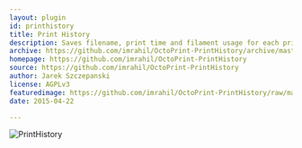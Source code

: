```yaml
---
layout: plugin
id: printhistory
title: Print History
description: Saves filename, print time and filament usage for each print
archive: https://github.com/imrahil/OctoPrint-PrintHistory/archive/master.zip
homepage: https://github.com/imrahil/OctoPrint-PrintHistory
source: https://github.com/imrahil/OctoPrint-PrintHistory
author: Jarek Szczepanski
license: AGPLv3
featuredimage: https://github.com/imrahil/OctoPrint-PrintHistory/raw/master/printhistory.png?raw=true
date: 2015-04-22

---
```


![PrintHistory](https://github.com/imrahil/OctoPrint-PrintHistory/raw/master/printhistory.png?raw=true)